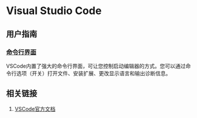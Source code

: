 # Visual Studio Code

## 用户指南

### [命令行界面](https://code.visualstudio.com/docs/editor/command-line)

VSCode内置了强大的命令行界面，可让您控制启动编辑器的方式。您可以通过命令行选项（开关）打开文件、安装扩展、更改显示语言和输出诊断信息。

## 相关链接

1. [VSCode官方文档](https://code.visualstudio.com/docs)
